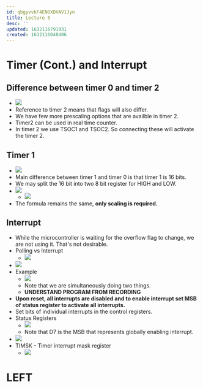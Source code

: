 ```yaml
---
id: qbgyvvkF4ENOXDVAV1Jyn
title: Lecture 5
desc: ''
updated: 1632116791931
created: 1632116048406
---
```


# Timer (Cont.) and Interrupt

## Difference between timer 0 and timer 2
* ![](/assets/images/2021-09-20-11-13-11.png)
* Reference to timer 2 means that flags will also differ.
* We have few more prescaling options that are availble in timer 2.
* Timer2 can be used in real time counter.
* In timer 2 we use TSOC1 and TSOC2. So connecting these will activate the timer 2.

## Timer 1
* ![](/assets/images/2021-09-20-11-16-29.png)
* Main difference between timer 1 and timer 0 is that timer 1 is 16 bits.
* We may split the 16 bit into two 8 bit register for HIGH and LOW.
* ![](/assets/images/2021-09-20-11-18-45.png)
    * ![](/assets/images/2021-09-20-11-19-54.png)
* The formula remains the same, **only scaling is required.**

## Interrupt
* While the microcontroller is waiting for the overflow flag to change, we are not using it. That's not desirable.
* Polling vs Interrupt
    * ![](/assets/images/2021-09-20-11-23-47.png)
* ![](/assets/images/2021-09-20-11-24-22.png)
* Example
    * ![](/assets/images/2021-09-20-11-25-23.png)
    * Note that we are simultaneously doing two things.
    * **UNDERSTAND PROGRAM FROM RECORDING**
* **Upon reset, all interrupts are disabled and to enable interrupt set MSB of status register to activate all interrupts.**
* Set bits of individual interrupts in the control registers.
* Status Registers
    * ![](/assets/images/2021-09-20-11-33-07.png)
    * Note that D7 is the MSB that represents globally enabling interrupt.
* ![](/assets/images/2021-09-20-11-34-26.png)
* TIMSK - Timer interrupt mask register
    * ![](/assets/images/2021-09-20-11-36-05.png)

# **LEFT**
